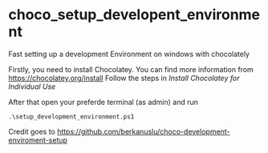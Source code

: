 # choco_setup_developent_environment
Fast setting up a development Environment on windows with chocolately

Firstly, you need to install Chocolatey. You can find more information from https://chocolatey.org/install
Follow the steps in *Install Chocolatey for Individual Use*

After that open your preferde terminal (as admin) and run
```` 
.\setup_development_environment.ps1 
````

Credit goes to https://github.com/berkanuslu/choco-development-enviroment-setup
